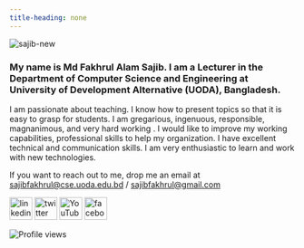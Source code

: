 ```yaml
---
title-heading: none
---
```

![sajib-new](https://user-images.githubusercontent.com/54445594/204835958-20cf3d13-8fd7-49e2-86bb-c997e8099034.jpg)






### My name is Md Fakhrul Alam Sajib. I am a Lecturer in the Department of Computer Science and Engineering at University of Development Alternative (UODA), Bangladesh.

I am passionate about teaching. I know how to present topics so that it is easy to grasp for students. I am gregarious, ingenuous, responsible, magnanimous, and very hard working . I would like to improve my working capabilities, professional skills to help my organization. I have excellent technical and communication skills. I am very enthusiastic to learn and work with new technologies.

If you want to reach out to me, drop me an email at sajibfakhrul@cse.uoda.edu.bd / sajibfakhrul@gmail.com

[<img src='https://cdn.jsdelivr.net/npm/simple-icons@3.0.1/icons/linkedin.svg' alt='linkedin' height='40'>](https://www.linkedin.com/in/md-fakhrul-alam-sajib/) [<img src='https://cdn.jsdelivr.net/npm/simple-icons@3.0.1/icons/twitter.svg' alt='twitter' height='40'>](https://twitter.com/FakhrulSajib) [<img src='https://cdn.jsdelivr.net/npm/simple-icons@3.0.1/icons/youtube.svg' alt='YouTube' height='40'>](https://www.youtube.com/channel/UCiFGHqoCgf3hJGJx19Tm5hw) [<img src='https://cdn.jsdelivr.net/npm/simple-icons@3.0.1/icons/facebook.svg' alt='facebook' height='40'>](https://www.facebook.com/sajibfakhrul.alam) 


![Profile views](https://gpvc.arturio.dev/sajibfakhrul)  
